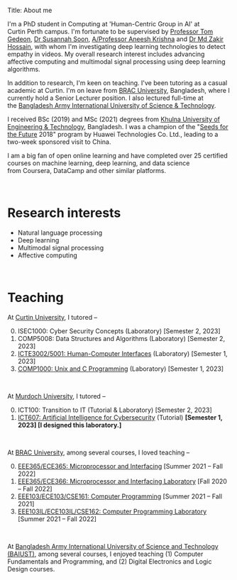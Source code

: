 Title: About me

I'm a PhD student in Computing at 'Human-Centric Group in AI' at Curtin Perth campus. I'm fortunate to be supervised by <a href="https://staffportal.curtin.edu.au/staff/profile/view/tom-gedeon-5e48a1fd/">Professor Tom Gedeon</a>, <a href="https://staffportal.curtin.edu.au/staff/profile/view/susannah-soon-4aabe072/">Dr Susannah Soon</a>, <a href="https://staffportal.curtin.edu.au/staff/profile/view/aneesh-krishna-1b4c5581/">A/Professor Aneesh Krishna</a> and <a href="https://staffportal.curtin.edu.au/staff/profile/view/md-zakir-hossain-4fd95ece/">Dr Md Zakir Hossain</a>, with whom I'm investigating deep learning technologies to detect empathy in videos. My overall research interest includes advancing affective computing and multimodal signal processing using deep learning algorithms.

In addition to research, I'm keen on teaching. I've been tutoring as a casual academic at Curtin. I'm on leave from <a href="https://www.bracu.ac.bd/">BRAC University</a>, Bangladesh, where I currently hold a Senior Lecturer position. I also lectured full-time at the <a href="https://www.baiust.edu.bd/">Bangladesh Army International University of Science & Technology</a>.

I received BSc (2019) and MSc (2021) degrees from <a href="https://kuet.ac.bd/">Khulna University of Engineering & Technology</a>, Bangladesh. I was a champion of the "<a href="https://www.huawei.com/minisite/seeds-for-the-future/index.html">Seeds for the Future</a> 2018" program by Huawei Technologies Co. Ltd., leading to a two-week sponsored visit to China.

I am a big fan of open online learning and have completed over 25 certified courses on machine learning, deep learning, and data science from Coursera, DataCamp and other similar platforms.

&nbsp;

# Research interests
- Natural language processing
- Deep learning
- Multimodal signal processing
- Affective computing

&nbsp;

# Teaching
At [Curtin University](https://www.curtin.edu.au/), I tutored &ndash;

0. ISEC1000: Cyber Security Concepts (Laboratory) [Semester 2, 2023]
0. COMP5008: Data Structures and Algorithms (Laboratory) [Semester 2, 2023]
0. [ICTE3002/5001: Human-Computer Interfaces](https://www.curtin.edu.au/study/offering/unit-ug-human-computer-interface--icte3002/) (Laboratory) [Semester 1, 2023]
0. [COMP1000: Unix and C Programming](https://www.curtin.edu.au/study/offering/unit-ug-unix-and-c-programming--comp1000/) (Laboratory) [Semester 1, 2023]

&nbsp;

At [Murdoch University](https://www.murdoch.edu.au/), I tutored &ndash;

0. ICT100: Transition to IT (Tutorial & Laboratory) [Semester 2, 2023]
0. [ICT607: Artificial Intelligence for Cybersecurity](https://github.com/hasan-rakibul/AI-cybersec) (Tutorial) **[Semester 1, 2023] [I designed this laboratory.]**

&nbsp;

At [BRAC University](https://www.bracu.ac.bd/), among several courses, I loved teaching &ndash;

0. [EEE365/ECE365: Microprocessor and Interfacing](https://bux.bracu.ac.bd/courses/course-v1:buX+EEE365+2022_Spring/about) [Summer 2021 &ndash; Fall 2022]
0. [EEE365/ECE366: Microprocessor and Interfacing Laboratory](https://bux.bracu.ac.bd/courses/course-v1:buX+EEE366+2022_Spring/about) [Fall 2020 &ndash; Fall 2022]
0. [EEE103/ECE103/CSE161: Computer Programming](https://bux.bracu.ac.bd/courses/course-v1:buX+CSE161+2022_Spring/about) [Summer 2021 &ndash; Fall 2021]
0. [EEE103IL/ECE103IL/CSE162: Computer Programming Laboratory](https://bux.bracu.ac.bd/courses/course-v1:buX+EEE103L+2022_Spring/about) [Summer 2021 &ndash; Fall 2022]

&nbsp;

At [Bangladesh Army International University of Science and Technology (BAIUST)](https://www.baiust.edu.bd/), among several courses, I enjoyed teaching (1) Computer Fundamentals and Programming, and (2) Digital Electronics and Logic Design courses.